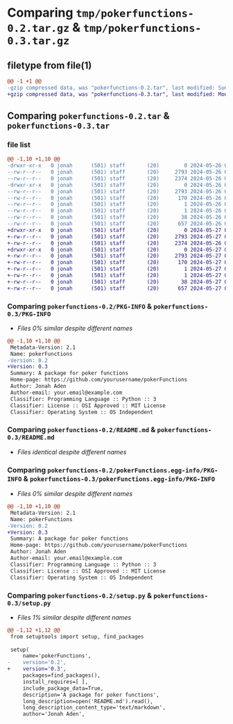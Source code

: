 # Comparing `tmp/pokerfunctions-0.2.tar.gz` & `tmp/pokerfunctions-0.3.tar.gz`

## filetype from file(1)

```diff
@@ -1 +1 @@
-gzip compressed data, was "pokerfunctions-0.2.tar", last modified: Sun May 26 04:40:31 2024, max compression
+gzip compressed data, was "pokerfunctions-0.3.tar", last modified: Mon May 27 07:07:44 2024, max compression
```

## Comparing `pokerfunctions-0.2.tar` & `pokerfunctions-0.3.tar`

### file list

```diff
@@ -1,10 +1,10 @@
-drwxr-xr-x   0 jonah      (501) staff       (20)        0 2024-05-26 04:40:31.899477 pokerfunctions-0.2/
--rw-r--r--   0 jonah      (501) staff       (20)     2793 2024-05-26 04:40:31.899307 pokerfunctions-0.2/PKG-INFO
--rw-r--r--   0 jonah      (501) staff       (20)     2374 2024-05-26 04:24:32.000000 pokerfunctions-0.2/README.md
-drwxr-xr-x   0 jonah      (501) staff       (20)        0 2024-05-26 04:40:31.899156 pokerfunctions-0.2/pokerFunctions.egg-info/
--rw-r--r--   0 jonah      (501) staff       (20)     2793 2024-05-26 04:40:31.000000 pokerfunctions-0.2/pokerFunctions.egg-info/PKG-INFO
--rw-r--r--   0 jonah      (501) staff       (20)      170 2024-05-26 04:40:31.000000 pokerfunctions-0.2/pokerFunctions.egg-info/SOURCES.txt
--rw-r--r--   0 jonah      (501) staff       (20)        1 2024-05-26 04:40:31.000000 pokerfunctions-0.2/pokerFunctions.egg-info/dependency_links.txt
--rw-r--r--   0 jonah      (501) staff       (20)        1 2024-05-26 04:40:31.000000 pokerfunctions-0.2/pokerFunctions.egg-info/top_level.txt
--rw-r--r--   0 jonah      (501) staff       (20)       38 2024-05-26 04:40:31.899509 pokerfunctions-0.2/setup.cfg
--rw-r--r--   0 jonah      (501) staff       (20)      657 2024-05-26 04:37:23.000000 pokerfunctions-0.2/setup.py
+drwxr-xr-x   0 jonah      (501) staff       (20)        0 2024-05-27 07:07:44.182997 pokerfunctions-0.3/
+-rw-r--r--   0 jonah      (501) staff       (20)     2793 2024-05-27 07:07:44.182849 pokerfunctions-0.3/PKG-INFO
+-rw-r--r--   0 jonah      (501) staff       (20)     2374 2024-05-26 04:24:32.000000 pokerfunctions-0.3/README.md
+drwxr-xr-x   0 jonah      (501) staff       (20)        0 2024-05-27 07:07:44.182708 pokerfunctions-0.3/pokerFunctions.egg-info/
+-rw-r--r--   0 jonah      (501) staff       (20)     2793 2024-05-27 07:07:44.000000 pokerfunctions-0.3/pokerFunctions.egg-info/PKG-INFO
+-rw-r--r--   0 jonah      (501) staff       (20)      170 2024-05-27 07:07:44.000000 pokerfunctions-0.3/pokerFunctions.egg-info/SOURCES.txt
+-rw-r--r--   0 jonah      (501) staff       (20)        1 2024-05-27 07:07:44.000000 pokerfunctions-0.3/pokerFunctions.egg-info/dependency_links.txt
+-rw-r--r--   0 jonah      (501) staff       (20)        1 2024-05-27 07:07:44.000000 pokerfunctions-0.3/pokerFunctions.egg-info/top_level.txt
+-rw-r--r--   0 jonah      (501) staff       (20)       38 2024-05-27 07:07:44.183030 pokerfunctions-0.3/setup.cfg
+-rw-r--r--   0 jonah      (501) staff       (20)      657 2024-05-27 07:02:41.000000 pokerfunctions-0.3/setup.py
```

### Comparing `pokerfunctions-0.2/PKG-INFO` & `pokerfunctions-0.3/PKG-INFO`

 * *Files 0% similar despite different names*

```diff
@@ -1,10 +1,10 @@
 Metadata-Version: 2.1
 Name: pokerFunctions
-Version: 0.2
+Version: 0.3
 Summary: A package for poker functions
 Home-page: https://github.com/yourusername/pokerFunctions
 Author: Jonah Aden
 Author-email: your.email@example.com
 Classifier: Programming Language :: Python :: 3
 Classifier: License :: OSI Approved :: MIT License
 Classifier: Operating System :: OS Independent
```

### Comparing `pokerfunctions-0.2/README.md` & `pokerfunctions-0.3/README.md`

 * *Files identical despite different names*

### Comparing `pokerfunctions-0.2/pokerFunctions.egg-info/PKG-INFO` & `pokerfunctions-0.3/pokerFunctions.egg-info/PKG-INFO`

 * *Files 0% similar despite different names*

```diff
@@ -1,10 +1,10 @@
 Metadata-Version: 2.1
 Name: pokerFunctions
-Version: 0.2
+Version: 0.3
 Summary: A package for poker functions
 Home-page: https://github.com/yourusername/pokerFunctions
 Author: Jonah Aden
 Author-email: your.email@example.com
 Classifier: Programming Language :: Python :: 3
 Classifier: License :: OSI Approved :: MIT License
 Classifier: Operating System :: OS Independent
```

### Comparing `pokerfunctions-0.2/setup.py` & `pokerfunctions-0.3/setup.py`

 * *Files 1% similar despite different names*

```diff
@@ -1,12 +1,12 @@
 from setuptools import setup, find_packages
 
 setup(
     name='pokerFunctions',
-    version='0.2',
+    version='0.3',
     packages=find_packages(),
     install_requires=[ ],
     include_package_data=True,
     description='A package for poker functions',
     long_description=open('README.md').read(),
     long_description_content_type='text/markdown',
     author='Jonah Aden',
```

